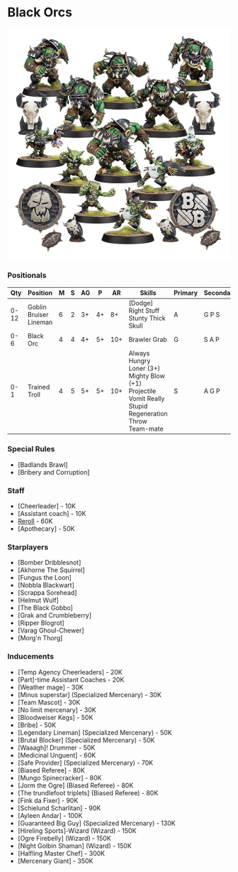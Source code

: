 ﻿# Black Orcs

![](../media/teams/BlackOrcTeamLead.jpg)

### Positionals

| Qty  | Position               | M | S | AG | P  | AR  | Skills                                                                                                | Primary | Secondary | Cost |
| ---- | ---------------------- | - | - | -- | -- | --- | ----------------------------------------------------------------------------------------------------- | ------- | --------- | ---- |
| 0-12 | Goblin Bruiser Lineman | 6 | 2 | 3+ | 4+ | 8+  | [Dodge] Right Stuff Stunty Thick Skull                                                                | A       | G P S     | 45K  |
| 0-6  | Black Orc              | 4 | 4 | 4+ | 5+ | 10+ | Brawler Grab                                                                                          | G       | S A P     | 90K  |
| 0-1  | Trained Troll          | 4 | 5 | 5+ | 5+ | 10+ | Always Hungry Loner (3+) Mighty Blow (+1) Projectile Vomit Really Stupid Regeneration Throw Team-mate | S       | A G P     | 115K |

### Special Rules

* [Badlands Brawl]
* [Bribery and Corruption]

### Staff

* [Cheerleader] - 10K
* [Assistant coach] - 10K
* [Reroll](s) - 60K
* [Apothecary]  - 50K

### Starplayers

* [Bomber Dribblesnot]    
* [Akhorne The Squirrel]  
* [Fungus the Loon]       
* [Nobbla Blackwart]      
* [Scrappa Sorehead]      
* [Helmut Wulf]           
* [The Black Gobbo]       
* [Grak and Crumbleberry]   
* [Ripper Blogrot]        
* [Varag Ghoul-Chewer]    
* [Morg'n Thorg]          

### Inducements

* [Temp Agency Cheerleaders] - 20K
* [Part]-time Assistant Coaches - 20K
* [Weather mage] - 30K
* [Minus superstar] (Specialized Mercenary) - 30K
* [Team Mascot] - 30K
* [No limit mercenary] - 30K
* [Bloodweiser Kegs] - 50K
* [Bribe] - 50K
* [Legendary Lineman] (Specialized Mercenary) - 50K
* [Brutal Blocker] (Specialized Mercenary) - 50K
* [Waaagh]! Drummer - 50K
* [Medicinal Unguent] - 60K
* [Safe Provider] (Specialized Mercenary) - 70K
* [Biased Referee] - 80K
* [Mungo Spinecracker] - 80K
* [Jorm the Ogre] (Biased Referee) - 80K
* [The trundlefoot triplets] (Biased Referee) - 80K
* [Fink da Fixer] - 90K
* [Schielund Scharlitan] - 90K
* [Ayleen Andar] - 100K
* [Guaranteed Big Guy] (Specialized Mercenary) - 130K
* [Hireling Sports]-Wizard (Wizard) - 150K
* [Ogre Firebelly] (Wizard) - 150K
* [Night Golbin Shaman] (Wizard) - 150K
* [Halfling Master Chef] - 300K
* [Mercenary Giant] - 350K
